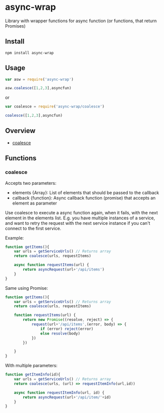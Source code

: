 # async-wrap
Library with wrapper functions for async function (or functions, that return Promises)

## Install
`npm install async-wrap`

## Usage
```javascript
var asw = require('async-wrap')

asw.coalesce([1,2,3],asyncfun)
```
or
```javascript
var coalesce = require('async-wrap/coalesce')

coalesce([1,2,3],asyncfun)
```


## Overview
- [coalesce](#coalesce)


## Functions

### coalesce

Accepts two parameters:
- elements {Array}: List of elements that should be passed to the callback
- callback {function}: Async callback function (promise) that accepts an element as parameter

Use coalesce to execute a async function again, when it fails, with the next element in the elements list. E.g. you have multiple instances of a service, and want to retry the request with the next service instance if you can't connect to the first service.

Example:
```javascript
function getItems(){
    var urls = getServiceUrls() // Returns array
    return coalesce(urls, requestItems)

    async function requestItems(url) {
        return asyncRequest(url+'/api/items')
    }
}
```


Same using Promise:
```javascript
function getItems(){
    var urls = getServiceUrls() // Returns array
    return coalesce(urls, requestItems)

    function requestItems(url) {
        return new Promise((resolve, reject) => {
            request(url+'/api/items',(error, body) => {
                if (error) reject(error)
                else resolve(body)
            })
        })

    }
}
```

With multiple parameters:
```javascript
function getItemInfo(id){
    var urls = getServiceUrls() // Returns array
    return coalesce(urls, (url) => requestItemInfo(url,id))

    async function requestItemInfo(url, id) {
        return asyncRequest(url+'/api/item/'+id)
    }
}
```

